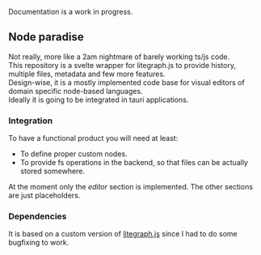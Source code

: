 Documentation is a work in progress.

## Node paradise
Not really, more like a 2am nightmare of barely working ts/js code.  
This repository is a svelte wrapper for litegraph.js to provide history, multiple files, metadata and few more features.  
Design-wise, it is a mostly implemented code base for visual editors of domain specific node-based languages.  
Ideally it is going to be integrated in tauri applications.

### Integration

To have a functional product you will need at least:
- To define proper custom nodes.
- To provide fs operations in the backend, so that files can be actually stored somewhere.

At the moment only the *editor* section is implemented. The other sections are just placeholders.

### Dependencies
It is based on a custom version of [litegraph.js](https://github.com/KaruroChori/litegraph.js) since I had to do some bugfixing to work.  
